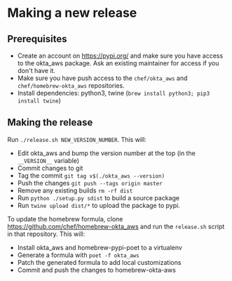 # Making a new release

## Prerequisites

* Create an account on <https://pypi.org/> and make sure you have access to the
  okta_aws package. Ask an existing maintainer for access if you don't have
  it.
* Make sure you have push access to the `chef/okta_aws` and
 `chef/homebrew-okta_aws` repositories.
* Install dependencies: python3, twine (`brew install python3;
  pip3 install twine`)

## Making the release

Run `./release.sh NEW_VERSION_NUMBER`. This will:

* Edit okta_aws and bump the version number at the top (in the `__VERSION__`
  variable)
* Commit changes to git
* Tag the commit `git tag v$(./okta_aws --version)`
* Push the changes `git push --tags origin master`
* Remove any existing builds `rm -rf dist`
* Run `python ./setup.py sdist` to build a source package
* Run `twine upload dist/*` to upload the package to pypi.

To update the homebrew formula, clone
<https://github.com/chef/homebrew-okta_aws> and run the `release.sh` script in
that repository. This will:

* Install okta_aws and homebrew-pypi-poet to a virtualenv
* Generate a formula with `poet -f okta_aws`
* Patch the generated formula to add local customizations
* Commit and push the changes to homebrew-okta-aws
